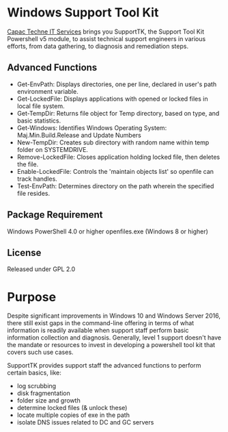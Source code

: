 Windows Support Tool Kit
========================

[Capac Techne IT Services](https://www.facebook.com/pg/Capac-Techne-Servicios-Informatico-253256362049018) brings you SupportTK, the Support Tool Kit Powershell v5 module, to assist technical support engineers in various efforts, from data gathering, to diagnosis and remediation steps. 



Advanced Functions
------------------

- Get-EnvPath: Displays directories, one per line, declared in user's path environment variable.
- Get-LockedFile: Displays applications with opened or locked files in local file system.
- Get-TempDir: Returns file object for Temp directory, based on type, and basic statistics.
- Get-Windows: Identifies Windows Operating System: Maj.Min.Build.Release and Update Numbers
- New-TempDir: Creates sub directory with random name within temp folder on SYSTEMDRIVE.
- Remove-LockedFile: Closes application holding locked file, then deletes the file.
- Enable-LockedFile: Controls the 'maintain objects list' so openfile can track handles.
- Test-EnvPath: Determines directory on the path wherein the specified file resides.


Package Requirement
-------------------

Windows PowerShell 4.0 or higher
openfiles.exe (Windows 8 or higher)


License
-------

Released under GPL 2.0


Purpose
========

Despite significant improvements in Windows 10 and Windows Server 2016, there still exist gaps in the command-line offering in terms of what information is readily available when support staff perform basic information collection and diagnosis. Generally, level 1 support doesn't have the mandate or resources to invest in developing a powershell tool kit that covers such use cases. 

SupportTK provides support staff the advanced functions to perform certain basics, like:

- log scrubbing
- disk fragmentation
- folder size and growth
- determine locked files (& unlock these)
- locate multiple copies of exe in the path
- isolate DNS issues related to DC and GC servers




